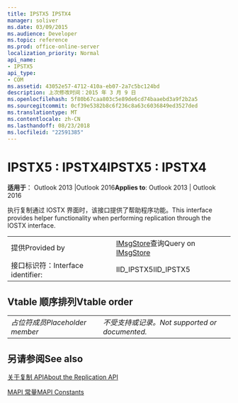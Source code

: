 ```yaml
---
title: IPSTX5 IPSTX4
manager: soliver
ms.date: 03/09/2015
ms.audience: Developer
ms.topic: reference
ms.prod: office-online-server
localization_priority: Normal
api_name:
- IPSTX5
api_type:
- COM
ms.assetid: 43052e57-4712-410a-eb07-2a7c5bc124bd
description: 上次修改时间：2015 年 3 月 9 日
ms.openlocfilehash: 5f80b67caa803c5e89de6cd74baaebd3a9f2b2a5
ms.sourcegitcommit: 0cf39e5382b8c6f236c8a63c6036849ed3527ded
ms.translationtype: MT
ms.contentlocale: zh-CN
ms.lasthandoff: 08/23/2018
ms.locfileid: "22591385"
---
```

# <a name="ipstx5--ipstx4"></a><span data-ttu-id="18072-103">IPSTX5 : IPSTX4</span><span class="sxs-lookup"><span data-stu-id="18072-103">IPSTX5 : IPSTX4</span></span>

  
  
<span data-ttu-id="18072-104">**适用于**： Outlook 2013 |Outlook 2016</span><span class="sxs-lookup"><span data-stu-id="18072-104">**Applies to**: Outlook 2013 | Outlook 2016</span></span> 
  
<span data-ttu-id="18072-105">执行复制通过 IOSTX 界面时，该接口提供了帮助程序功能。</span><span class="sxs-lookup"><span data-stu-id="18072-105">This interface provides helper functionality when performing replication through the IOSTX interface.</span></span>
  
|||
|:-----|:-----|
|<span data-ttu-id="18072-106">提供</span><span class="sxs-lookup"><span data-stu-id="18072-106">Provided by</span></span>  <br/> |<span data-ttu-id="18072-107">[IMsgStore](imsgstoreimapiprop.md)查询</span><span class="sxs-lookup"><span data-stu-id="18072-107">Query on [IMsgStore](imsgstoreimapiprop.md)</span></span> <br/> |
|<span data-ttu-id="18072-108">接口标识符：</span><span class="sxs-lookup"><span data-stu-id="18072-108">Interface identifier:</span></span>  <br/> |<span data-ttu-id="18072-109">IID_IPSTX5</span><span class="sxs-lookup"><span data-stu-id="18072-109">IID_IPSTX5</span></span>  <br/> |
   
## <a name="vtable-order"></a><span data-ttu-id="18072-110">Vtable 顺序排列</span><span class="sxs-lookup"><span data-stu-id="18072-110">Vtable order</span></span>

|||
|:-----|:-----|
| <span data-ttu-id="18072-111">*占位符成员*</span><span class="sxs-lookup"><span data-stu-id="18072-111">*Placeholder member*</span></span>  <br/> | <span data-ttu-id="18072-112">*不受支持或记录。*</span><span class="sxs-lookup"><span data-stu-id="18072-112">*Not supported or documented.*</span></span>  <br/> |
   
## <a name="see-also"></a><span data-ttu-id="18072-113">另请参阅</span><span class="sxs-lookup"><span data-stu-id="18072-113">See also</span></span>



[<span data-ttu-id="18072-114">关于复制 API</span><span class="sxs-lookup"><span data-stu-id="18072-114">About the Replication API</span></span>](about-the-replication-api.md)
  
[<span data-ttu-id="18072-115">MAPI 常量</span><span class="sxs-lookup"><span data-stu-id="18072-115">MAPI Constants</span></span>](mapi-constants.md)

